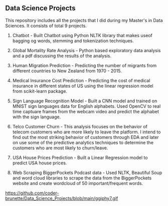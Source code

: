 ## Data Science Projects

This repository includes all the projects that I did during my Master's in Data Sciences. It consists of total 9 projects.

1. Chatbot - Built Chatbot using Python NLTK library that makes useof bagging og words, stemming and tokenization techniques.

2. Global Mortality Rate Analysis - Python based exploratory data analysis and a pdf discussing the results of the analysis.

3. Human Migration Prediction - Predicting the number of migrants from different countries to New Zealand from 1970 - 2015.

4. Medical Insurance Cost Prediction - Predicting the cost of medical insurance in different states of US using the linear regression model from scikit-learn package.

5. Sign Language Recognition Model - Built a CNN model and trained on MNIST sign languages data for English alphabets. Used OpenCV to real time captuare frames from the webcam video and predict the alphabet with the sign language.

6. Telco Customer Churn - This analysis focuses on the behavior of telecom customers who are more likely to leave the platform. I intend to find out the most striking behavior of customers through EDA and later on use some of the predictive analytics techniques to determine the customers who are most likely to churn/leave.

7. USA House Prices Prediction - Built a Linear Regression model to predict USA house prices.

8. Web Scraping BiggerPockets Podcast data - Used NLTK, Beautiful Soup and word cloud libraries to scrape the data from the BiggerPockets website and create wordcloud of 50 important/frequent words.


https://github.com/coder-brunette/Data_Science_Projects/blob/main/ggiphy7.gif

